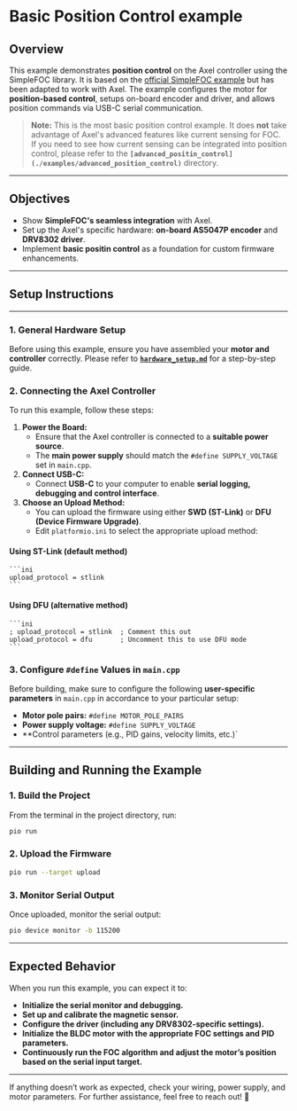 # Basic Position Control example

## Overview

This example demonstrates **position control** on the Axel controller using the SimpleFOC library. It is based on the [official SimpleFOC example](https://github.com/simplefoc/Arduino-FOC/blob/master/examples/motion_control/position_motion_control/magnetic_sensor/angle_control/angle_control.ino) but has been adapted to work with Axel. The example configures the motor for **position-based control**, setups on-board encoder and driver, and allows position commands via USB-C serial communication.

> **Note:** This is the most basic position control example. It does **not** take advantage of Axel's advanced features like current sensing for FOC. If you need to see how current sensing can be integrated into position control, please refer to the **`[advanced_positin_control](./examples/advanced_position_control)`** directory.

---

## Objectives

- Show **SimpleFOC's seamless integration** with Axel.
- Set up the Axel's specific hardware: **on-board AS5047P encoder** and **DRV8302 driver**.
- Implement **basic positin control** as a foundation for custom firmware enhancements.

---

## Setup Instructions

---

### 1. General Hardware Setup

Before using this example, ensure you have assembled your **motor and controller** correctly. Please refer to **[`hardware_setup.md`](./docs/hardware_setup.md)** for a step-by-step guide.

### 2. Connecting the Axel Controller

To run this example, follow these steps:

1. **Power the Board:**
   - Ensure that the Axel controller is connected to a **suitable power source**.
   - The **main power supply** should match the `#define SUPPLY_VOLTAGE` set in `main.cpp`.
2. **Connect USB-C:**
   - Connect **USB-C** to your computer to enable **serial logging, debugging and control interface**.
3. **Choose an Upload Method:**
   - You can upload the firmware using either **SWD (ST-Link)** or **DFU (Device Firmware Upgrade)**.
   - Edit `platformio.ini` to select the appropriate upload method:

#### **Using ST-Link (default method)**

    ```ini
    upload_protocol = stlink
    ```

#### **Using DFU (alternative method)**

    ```ini
    ; upload_protocol = stlink  ; Comment this out
    upload_protocol = dfu       ; Uncomment this to use DFU mode
    ```

### 3. Configure `#define` Values in `main.cpp`

Before building, make sure to configure the following **user-specific parameters** in `main.cpp` in accordance to your particular setup:

- **Motor pole pairs:** `#define MOTOR_POLE_PAIRS`
- **Power supply voltage:** `#define SUPPLY_VOLTAGE`
- **Control parameters (e.g., PID gains, velocity limits, etc.)`

---

## Building and Running the Example

### 1. Build the Project

From the terminal in the project directory, run:

```sh
pio run
```

### 2. Upload the Firmware

```sh
pio run --target upload
```

### 3. Monitor Serial Output

Once uploaded, monitor the serial output:

```sh
pio device monitor -b 115200
```

---

## Expected Behavior

When you run this example, you can expect it to:

- **Initialize the serial monitor and debugging.**
- **Set up and calibrate the magnetic sensor.**
- **Configure the driver (including any DRV8302-specific settings).**
- **Initialize the BLDC motor with the appropriate FOC settings and PID parameters.**
- **Continuously run the FOC algorithm and adjust the motor’s position based on the serial input target.**

---

If anything doesn’t work as expected, check your wiring, power supply, and motor parameters. For further assistance, feel free to reach out! 🚀


